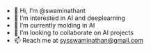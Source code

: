 - 👋 Hi, I’m @swaminathant
- 👀 I’m interested in AI and deeplearning
- 🌱 I’m currently molding in AI
- 💞️ I’m looking to collaborate on AI projects
- 📫 Reach me at sysswaminathan@gmail.com

<!---
swaminathant/swaminathant is a ✨ special ✨ repository because its `README.md` (this file) appears on your GitHub profile.
You can click the Preview link to take a look at your changes.
--->
